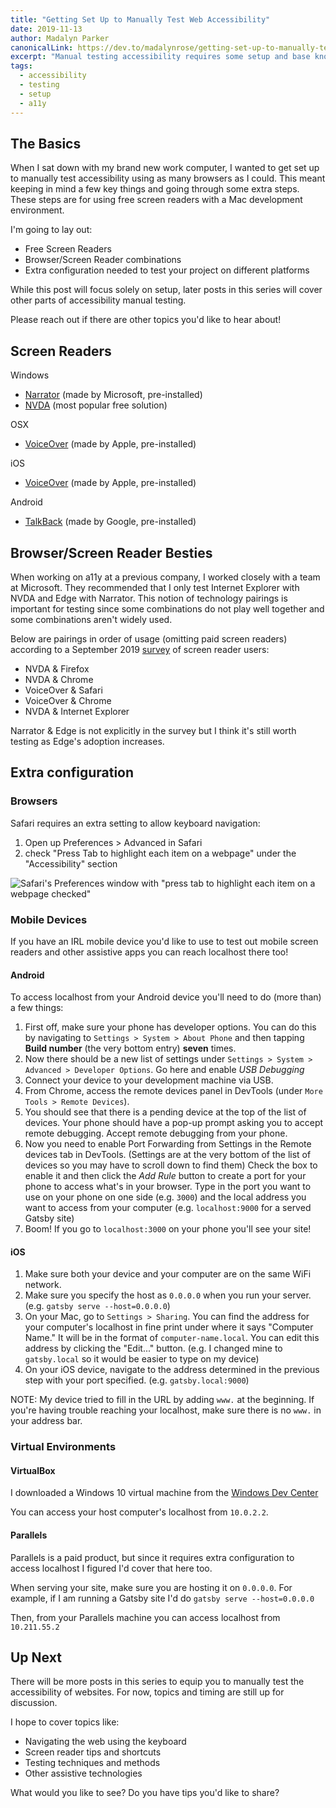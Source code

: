 ```yaml
---
title: "Getting Set Up to Manually Test Web Accessibility"
date: 2019-11-13
author: Madalyn Parker
canonicalLink: https://dev.to/madalynrose/getting-set-up-to-manually-test-web-accessibility-3gon
excerpt: "Manual testing accessibility requires some setup and base knowledge. Get ready to fire up your screen reader."
tags:
  - accessibility
  - testing
  - setup
  - a11y
---
```


## The Basics

When I sat down with my brand new work computer, I wanted to get set up to manually test accessibility using as many browsers as I could. This meant keeping in mind a few key things and going through some extra steps. These steps are for using free screen readers with a Mac development environment.

I'm going to lay out:

- Free Screen Readers
- Browser/Screen Reader combinations
- Extra configuration needed to test your project on different platforms

While this post will focus solely on setup, later posts in this series will cover other parts of accessibility manual testing.

Please reach out if there are other topics you'd like to hear about!

## Screen Readers

Windows

- [Narrator](https://support.microsoft.com/en-us/help/22798/windows-10-complete-guide-to-narrator) (made by Microsoft, pre-installed)
- [NVDA](https://www.nvaccess.org/about-nvda/) (most popular free solution)

OSX

- [VoiceOver](https://help.apple.com/voiceover/mac/10.15/) (made by Apple, pre-installed)

iOS

- [VoiceOver](https://support.apple.com/guide/iphone/turn-on-and-practice-voiceover-iph3e2e415f/ios) (made by Apple, pre-installed)

Android

- [TalkBack](https://support.google.com/accessibility/android/answer/6007100?hl=en&ref_topic=3529932) (made by Google, pre-installed)

## Browser/Screen Reader Besties

When working on a11y at a previous company, I worked closely with a team at Microsoft. They recommended that I only test Internet Explorer with NVDA and Edge with Narrator. This notion of technology pairings is important for testing since some combinations do not play well together and some combinations aren't widely used.

Below are pairings in order of usage (omitting paid screen readers) according to a September 2019 [survey](https://webaim.org/projects/screenreadersurvey8/) of screen reader users:

- NVDA & Firefox
- NVDA & Chrome
- VoiceOver & Safari
- VoiceOver & Chrome
- NVDA & Internet Explorer

Narrator & Edge is not explicitly in the survey but I think it's still worth testing as Edge's adoption increases.

## Extra configuration

### Browsers

Safari requires an extra setting to allow keyboard navigation:

1. Open up Preferences > Advanced in Safari
2. check "Press Tab to highlight each item on a webpage" under the "Accessibility" section

![Safari's Preferences window with "press tab to highlight each item on a webpage checked"](https://thepracticaldev.s3.amazonaws.com/i/q87r4si3i1f4riat79b5.png)

### Mobile Devices

If you have an IRL mobile device you'd like to use to test out mobile screen readers and other assistive apps you can reach localhost there too!

#### Android

To access localhost from your Android device you'll need to do (more than) a few things:

1. First off, make sure your phone has developer options. You can do this by navigating to `Settings > System > About Phone` and then tapping **Build number** (the very bottom entry) **seven** times.
2. Now there should be a new list of settings under `Settings > System > Advanced > Developer Options`. Go here and enable _USB Debugging_
3. Connect your device to your development machine via USB.
4. From Chrome, access the remote devices panel in DevTools (under `More Tools > Remote Devices`).
5. You should see that there is a pending device at the top of the list of devices. Your phone should have a pop-up prompt asking you to accept remote debugging. Accept remote debugging from your phone.
6. Now you need to enable Port Forwarding from Settings in the Remote devices tab in DevTools. (Settings are at the very bottom of the list of devices so you may have to scroll down to find them) Check the box to enable it and then click the _Add Rule_ button to create a port for your phone to access what's in your browser. Type in the port you want to use on your phone on one side (e.g. `3000`) and the local address you want to access from your computer (e.g. `localhost:9000` for a served Gatsby site)
7. Boom! If you go to `localhost:3000` on your phone you'll see your site!

#### iOS

1. Make sure both your device and your computer are on the same WiFi network.
2. Make sure you specify the host as `0.0.0.0` when you run your server. (e.g. `gatsby serve --host=0.0.0.0`)
3. On your Mac, go to `Settings > Sharing`. You can find the address for your computer's localhost in fine print under where it says "Computer Name." It will be in the format of `computer-name.local`. You can edit this address by clicking the "Edit..." button. (e.g. I changed mine to `gatsby.local` so it would be easier to type on my device)
4. On your iOS device, navigate to the address determined in the previous step with your port specified. (e.g. `gatsby.local:9000`)

NOTE: My device tried to fill in the URL by adding `www.` at the beginning. If you're having trouble reaching your localhost, make sure there is no `www.` in your address bar.

### Virtual Environments

#### VirtualBox

I downloaded a Windows 10 virtual machine from the [Windows Dev Center](https://developer.microsoft.com/en-us/windows/downloads/virtual-machines)

You can access your host computer's localhost from `10.0.2.2`.

#### Parallels

Parallels is a paid product, but since it requires extra configuration to access localhost I figured I'd cover that here too.

When serving your site, make sure you are hosting it on `0.0.0.0`. For example, if I am running a Gatsby site I'd do `gatsby serve --host=0.0.0.0`

Then, from your Parallels machine you can access localhost from `10.211.55.2`

## Up Next

There will be more posts in this series to equip you to manually test the accessibility of websites. For now, topics and timing are still up for discussion.

I hope to cover topics like:

- Navigating the web using the keyboard
- Screen reader tips and shortcuts
- Testing techniques and methods
- Other assistive technologies

What would you like to see? Do you have tips you'd like to share?
